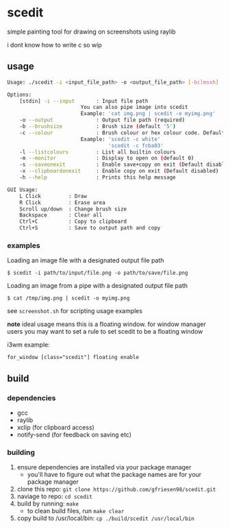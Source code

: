 # scedit

simple painting tool for drawing on screenshots using raylib

i dont know how to write c so wip

## usage

```bash
Usage: ./scedit -i <input_file_path> -o <output_file_path> [-bclmsxh]

Options:
    [stdin] -i --input       : Input file path
                        You can also pipe image into scedit
                        Example: 'cat img.png | scedit -o myimg.png'
    -o --output              : Output file path (required)
    -b --brushsize           : Brush size (default '5')
    -c --colour              : Brush colour or hex colour code. Default 'red'
                        Example: 'scedit -c white'
                                 'scedit -c fcba03'
    -l --listcolours         : List all builtin colours
    -m --monitor             : Display to open on (default 0)
    -s --saveonexit          : Enable save+copy on exit (Default disabled)
    -x --clipboardonexit     : Enable copy on exit (Default disabled)
    -h --help                : Prints this help message

GUI Usage:
    L Click         : Draw
    R Click         : Erase area
    Scroll up/down  : Change brush size
    Backspace       : Clear all
    Ctrl+C          : Copy to clipboard
    Ctrl+S          : Save to output path and copy
```

### examples

Loading an image file with a designated output file path

`$ scedit -i path/to/input/file.png -o path/to/save/file.png`

Loading an image from a pipe with a designated output file path

`$ cat /tmp/img.png | scedit -o myimg.png`

see `screenshot.sh` for scripting usage examples

**note** ideal usage means this is a floating window. for window manager users you may want to set a rule to set scedit to be a floating window

i3wm example:

`for_window [class="scedit"] floating enable`

## build

### dependencies

- gcc
- raylib
- xclip (for clipboard access)
- notify-send (for feedback on saving etc)

### building

1. ensure dependencies are installed via your package manager
    - you'll have to figure out what the package names are for your package manager
2. clone this repo: `git clone https://github.com/gfriesen98/scedit.git`
3. naviage to repo: `cd scedit`
4. build by running: `make`
    - to clean build files, run `make clear`
5. copy build to /usr/local/bin: `cp ./build/scedit /usr/local/bin`
